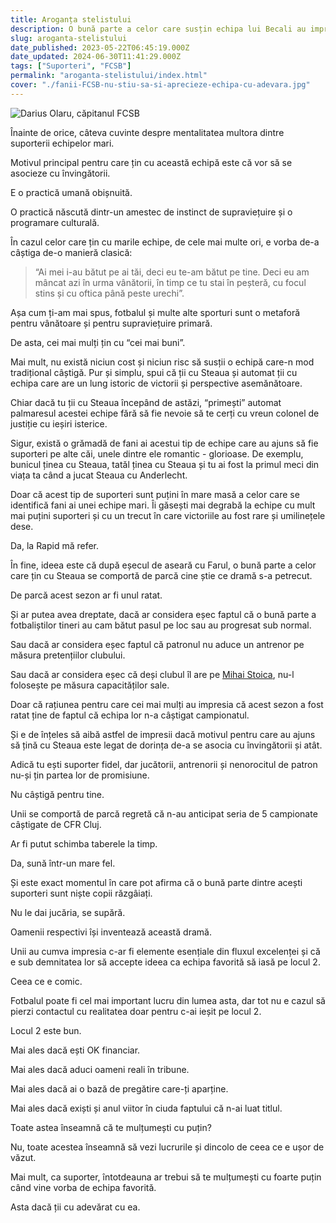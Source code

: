 ```yaml
---
title: Aroganța stelistului
description: O bună parte a celor care susțin echipa lui Becali au impresia că sezonul actual este unul ratat. Ar putea avea dreptate, dar n-au
slug: aroganta-stelistului
date_published: 2023-05-22T06:45:19.000Z
date_updated: 2024-06-30T11:41:29.000Z
tags: ["Suporteri", "FCSB"]
permalink: "aroganta-stelistului/index.html"
cover: "./fanii-FCSB-nu-stiu-sa-si-aprecieze-echipa-cu-adevara.jpg"
---
```


![Darius Olaru, căpitanul FCSB](./fanii-FCSB-nu-stiu-sa-si-aprecieze-echipa-cu-adevara.jpg)


Înainte de orice, câteva cuvinte despre mentalitatea multora dintre suporterii echipelor mari.

Motivul principal pentru care țin cu această echipă este că vor să se asocieze cu învingătorii.

E o practică umană obișnuită.

O practică născută dintr-un amestec de instinct de supraviețuire și o programare culturală.

În cazul celor care țin cu marile echipe, de cele mai multe ori, e vorba de-a câștiga de-o manieră clasică:

> “Ai mei i-au bătut pe ai tăi, deci eu te-am bătut pe tine. Deci eu am mâncat azi în urma vânătorii, în timp ce tu stai în peșteră, cu focul stins și cu oftica până peste urechi”.

Așa cum ți-am mai spus, fotbalul și multe alte sporturi sunt o metaforă pentru vânătoare și pentru supraviețuire primară.

De asta, cei mai mulți țin cu “cei mai buni”.

Mai mult, nu există niciun cost și niciun risc să susții o echipă care-n mod tradițional câștigă. Pur și simplu, spui că ții cu Steaua și automat ții cu echipa care are un lung istoric de victorii și perspective asemănătoare.

Chiar dacă tu ții cu Steaua începând de astăzi, “primești” automat palmaresul acestei echipe fără să fie nevoie să te cerți cu vreun colonel de justiție cu ieșiri isterice.

Sigur, există o grămadă de fani ai acestui tip de echipe care au ajuns să fie suporteri pe alte căi, unele dintre ele romantic - glorioase.  De exemplu, bunicul ținea cu Steaua, tatăl ținea cu Steaua și tu ai fost la primul meci din viața ta când a jucat Steaua cu Anderlecht.

Doar că acest tip de suporteri sunt puțini în mare masă a celor care se identifică fani ai unei echipe mari. Îi găsești mai degrabă la echipe cu mult mai puțini suporteri și cu un trecut în care victoriile au fost rare și umilinețele dese.

Da, la Rapid mă refer.

În fine, ideea este că după eșecul de aseară cu Farul, o bună parte a celor care țin cu Steaua se comportă de parcă cine știe ce dramă s-a petrecut.

De parcă acest sezon ar fi unul ratat.

Și ar putea avea dreptate, dacă ar considera eșec faptul că o bună parte a fotbaliștilor tineri au cam bătut pasul pe loc sau au progresat sub normal.

Sau dacă ar considera eșec faptul că patronul nu aduce un antrenor pe măsura pretențiilor clubului.

Sau dacă ar considera eșec că deși clubul îl are pe [Mihai Stoica](https://www.cameravar.ro/mihai-stoica), nu-l folosește pe măsura capacităților sale.

Doar că rațiunea pentru care cei mai mulți au impresia că acest sezon a fost ratat ține de faptul că echipa lor n-a câștigat campionatul.

Și e de înțeles să aibă astfel de impresii dacă motivul pentru care au ajuns să țină cu Steaua este legat de dorința de-a se asocia cu învingătorii și atât.

Adică tu ești suporter fidel, dar jucătorii, antrenorii și nenorocitul de patron nu-și țin partea lor de promisiune.

Nu câștigă pentru tine.

Unii se comportă de parcă regretă că n-au anticipat seria de 5 campionate câștigate de CFR Cluj.

Ar fi putut schimba taberele la timp.

Da, sună într-un mare fel.

Și este exact momentul în care pot afirma că o bună parte dintre acești suporteri sunt niște copii răzgâiați.

Nu le dai jucăria, se supără.

Oamenii respectivi își inventează această dramă.

Unii au cumva impresia c-ar fi elemente esențiale din fluxul excelenței și că e sub demnitatea lor să accepte ideea ca echipa favorită să iasă pe locul 2.

Ceea ce e comic.

Fotbalul poate fi cel mai important lucru din lumea asta, dar tot nu e cazul să pierzi contactul cu realitatea doar pentru c-ai ieșit pe locul 2.

Locul 2 este bun.

Mai ales dacă ești OK financiar.

Mai ales dacă aduci oameni reali în tribune.

Mai ales dacă ai o bază de pregătire care-ți aparține.

Mai ales dacă exiști și anul viitor în ciuda faptului că n-ai luat titlul.

Toate astea înseamnă că te mulțumești cu puțin?

Nu, toate acestea înseamnă să vezi lucrurile și dincolo de ceea ce e ușor de văzut.

Mai mult, ca suporter, întotdeauna ar trebui să te mulțumești cu foarte puțin când vine vorba de echipa favorită.

Asta dacă ții cu adevărat cu ea.
